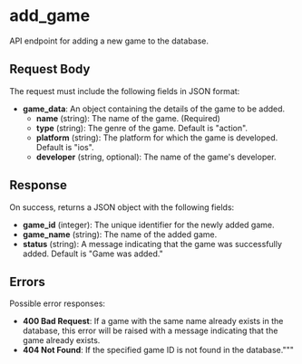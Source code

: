 # add_game

API endpoint for adding a new game to the database.

## Request Body

The request must include the following fields in JSON format:

- **game_data**: An object containing the details of the game to be added.
    - **name** (string): The name of the game. (Required)
    - **type** (string): The genre of the game. Default is "action".
    - **platform** (string): The platform for which the game is developed. Default is "ios".
    - **developer** (string, optional): The name of the game's developer.

## Response

On success, returns a JSON object with the following fields:

- **game_id** (integer): The unique identifier for the newly added game.
- **game_name** (string): The name of the added game.
- **status** (string): A message indicating that the game was successfully added. Default is "Game was added."

## Errors

Possible error responses:

- **400 Bad Request**: If a game with the same name already exists in the database, this error will be raised with a message indicating that the game already exists.
- **404 Not Found**: If the specified game ID is not found in the database."""